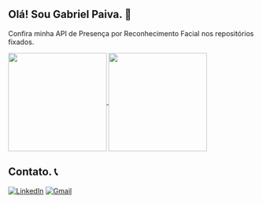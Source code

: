 ## Olá! Sou Gabriel Paiva. 👋

Confira minha API de Presença por Reconhecimento Facial nos repositórios fixados.

<div>
<a href="https://github.com/anuraghazra/github-readme-stats">
  <img height=200 align="center" src="https://github-readme-stats.vercel.app/api?username=dark&show_icons=true&theme=dracula" />
</a>
<a href="https://github.com/anuraghazra/convoychat">
  <img height=200 align="center" src="https://github-readme-stats.vercel.app/api/top-langs?username=gabriel-paiva17&theme=dark&size_weight=0.5&count_weight=0.5&layout=compact&langs_count=8&card_width=320" />
</a>
</div>

## Contato. 📞

[![LinkedIn](https://img.shields.io/badge/LinkedIn-0077B5?style=for-the-badge&logo=linkedin&logoColor=white)](https://www.linkedin.com/in/gabriel-navarro-paiva-901662299)
[![Gmail](https://img.shields.io/badge/Gmail-D14836?style=for-the-badge&logo=gmail&logoColor=white)](mailto:gabrielanpaiva2005@gmail.com)
